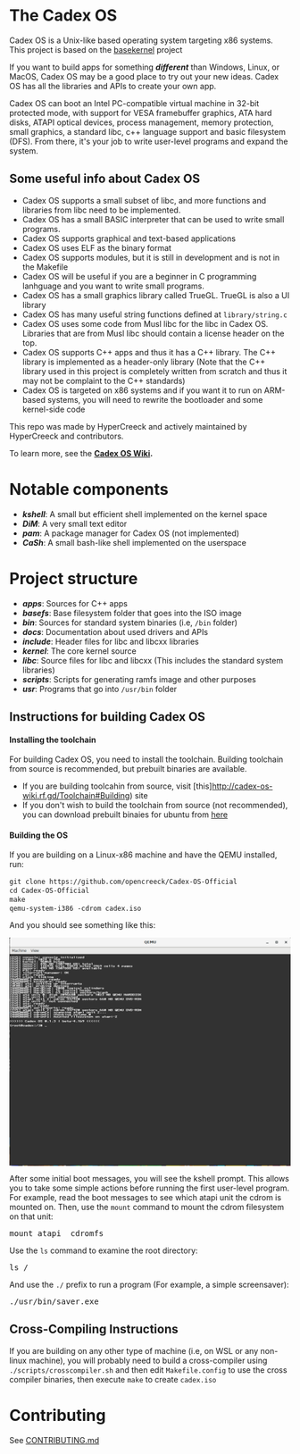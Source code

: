 # The Cadex OS

Cadex OS is a Unix-like based operating system targeting x86 systems. This project is based on the [basekernel](https://github.com/dthain/basekernel) project

If you want to build apps for something _**different**_ than Windows, Linux, or MacOS,
Cadex OS may be a good place to try out your new ideas. Cadex OS has all the libraries and APIs to create your own app.

Cadex OS can boot an Intel PC-compatible virtual machine in 32-bit protected
mode, with support for VESA framebuffer graphics, ATA hard disks, ATAPI optical
devices, process management, memory protection, small graphics, a standard libc, c++ language support and basic filesystem (DFS).
From there, it's your job to write user-level programs and expand the system.

## Some useful info about Cadex OS
 - Cadex OS supports a small subset of libc, and more functions and libraries from libc need to be implemented.
 - Cadex OS has a small BASIC interpreter that can be used to write small programs.
 - Cadex OS supports graphical and text-based applications
 - Cadex OS uses ELF as the binary format
 - Cadex OS supports modules, but it is still in development and is not in the Makefile
 - Cadex OS will be useful if you are a beginner in C programming lanhguage and you want to write small programs.
 - Cadex OS has a small graphics library called TrueGL. TrueGL is also a UI library
 - Cadex OS has many useful string functions defined at `library/string.c`
 - Cadex OS uses some code from Musl libc for the libc in Cadex OS. Libraries that are from Musl libc should contain a license header on the top.
 - Cadex OS supports C++ apps and thus it has a C++ library. The C++ library is implemented as a header-only library (Note that the C++ library used in this project is completely written from scratch and thus it may not be complaint to the C++ standards)
 - Cadex OS is targeted on x86 systems and if you want it to run on ARM-based systems, you will need to rewrite the bootloader and some kernel-side code

This repo was made by HyperCreeck and actively maintained by HyperCreeck and contributors.

To learn more, see the __[Cadex OS Wiki](http://cadex-os-wiki.rf.gd).__

# Notable components
 * ***kshell***: A small but efficient shell implemented on the kernel space
 * ***DiM***: A very small text editor
 * ***pam***: A package manager for Cadex OS (not implemented)
 * ***CaSh***: A small bash-like shell implemented on the userspace

# Project structure
 * ***apps***: Sources for C++ apps
 * ***basefs***: Base filesystem folder that goes into the ISO image
 * ***bin***: Sources for standard system binaries (i.e, `/bin` folder)
 * ***docs***: Documentation about used drivers and APIs
 * ***include***: Header files for libc and libcxx libraries
 * ***kernel***: The core kernel source
 * ***libc***: Source files for libc and libcxx (This includes the standard system libraries)
 * ***scripts***: Scripts for generating ramfs image and other purposes
 * ***usr***: Programs that go into `/usr/bin` folder

## Instructions for building Cadex OS

#### Installing the toolchain

For building Cadex OS, you need to install the toolchain. 
Building toolchain from source is recommended, but prebuilt binaries are available.
 - If you are building toolcahin from source, visit [this]http://cadex-os-wiki.rf.gd/Toolchain#Building) site
 - If you don't wish to build the toolchain from source (not recommended), you can download prebuilt binaies for ubuntu from [here](https://hypercreeck.cf/cadex/os/toolchain.php)
 
#### Building the OS

If you are building on a Linux-x86 machine
and have the QEMU installed, run:

```
git clone https://github.com/opencreeck/Cadex-OS-Official
cd Cadex-OS-Official
make
qemu-system-i386 -cdrom cadex.iso
```

And you should see something like this:

<img src=docs/img/screenshot.png align=center>

After some initial boot messages, you will see the kshell prompt.
This allows you to take some simple actions before running the first
user-level program.  For example, read the boot messages to see
which atapi unit the cdrom is mounted on.  Then, use the `mount` command
to mount the cdrom filesystem on that unit:

<pre>
mount atapi <unit> cdromfs
</pre>

Use the `ls` command to examine the root directory:

<pre>
ls /
</pre>

And use the `./` prefix to run a program (For example, a simple screensaver):

<pre>
./usr/bin/saver.exe
</pre>

## Cross-Compiling Instructions

If you are building on any other type of machine (i.e, on WSL or any non-linux machine),
you will probably need to build a cross-compiler
using `./scripts/crosscompiler.sh` and then edit
`Makefile.config` to use the cross compiler binaries,
then execute `make` to create `cadex.iso`

# Contributing
See [CONTRIBUTING.md](docs/CONTRIBUTING.md)
